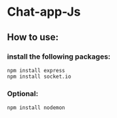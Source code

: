 # Chat-app-Js

## How to use:

### install the following packages:
 
    npm install express
    npm install socket.io

### Optional:
    
    npm install nodemon
